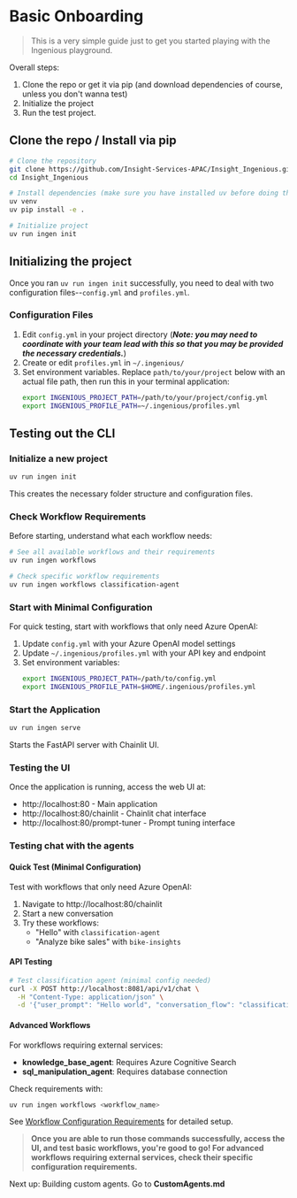 # Basic Onboarding

> This is a very simple guide just to get you started playing with the Ingenious playground.

Overall steps:
1. Clone the repo or get it via pip (and download dependencies of course, unless you don't wanna test)
2. Initialize the project
3. Run the test project.


## Clone the repo / Install via pip

```bash
# Clone the repository
git clone https://github.com/Insight-Services-APAC/Insight_Ingenious.git
cd Insight_Ingenious

# Install dependencies (make sure you have installed uv before doing this)
uv venv
uv pip install -e .

# Initialize project
uv run ingen init
```
## Initializing the project
Once you ran `uv run ingen init` successfully, you need to deal with two configuration files--`config.yml` and `profiles.yml`.

### Configuration Files
1. Edit `config.yml` in your project directory (**_Note: you may need to coordinate with your team lead with this so that you may be provided the necessary credentials._**)
2. Create or edit `profiles.yml` in `~/.ingenious/`
3. Set environment variables. Replace `path/to/your/project` below with an actual file path, then run this in your terminal application:
   ```bash
   export INGENIOUS_PROJECT_PATH=/path/to/your/project/config.yml
   export INGENIOUS_PROFILE_PATH=~/.ingenious/profiles.yml
   ```

## Testing out the CLI

### Initialize a new project

```bash
uv run ingen init
```

This creates the necessary folder structure and configuration files.

### Check Workflow Requirements

Before starting, understand what each workflow needs:

```bash
# See all available workflows and their requirements
uv run ingen workflows

# Check specific workflow requirements
uv run ingen workflows classification-agent
```

### Start with Minimal Configuration

For quick testing, start with workflows that only need Azure OpenAI:

1. Update `config.yml` with your Azure OpenAI model settings
2. Update `~/.ingenious/profiles.yml` with your API key and endpoint
3. Set environment variables:
   ```bash
   export INGENIOUS_PROJECT_PATH=/path/to/config.yml
   export INGENIOUS_PROFILE_PATH=$HOME/.ingenious/profiles.yml
   ```

### Start the Application

```bash
uv run ingen serve
```

Starts the FastAPI server with Chainlit UI.

### Testing the UI

Once the application is running, access the web UI at:
- http://localhost:80 - Main application
- http://localhost:80/chainlit - Chainlit chat interface
- http://localhost:80/prompt-tuner - Prompt tuning interface

### Testing chat with the agents

#### Quick Test (Minimal Configuration)
Test with workflows that only need Azure OpenAI:

1. Navigate to http://localhost:80/chainlit
2. Start a new conversation
3. Try these workflows:
   - "Hello" with `classification-agent`
   - "Analyze bike sales" with `bike-insights`

#### API Testing
```bash
# Test classification agent (minimal config needed)
curl -X POST http://localhost:8081/api/v1/chat \
  -H "Content-Type: application/json" \
  -d '{"user_prompt": "Hello world", "conversation_flow": "classification-agent"}'
```

#### Advanced Workflows
For workflows requiring external services:

- **knowledge_base_agent**: Requires Azure Cognitive Search
- **sql_manipulation_agent**: Requires database connection

Check requirements with:
```bash
uv run ingen workflows <workflow_name>
```

See [Workflow Configuration Requirements](../workflows/README.md) for detailed setup.

> **Once you are able to run those commands successfully, access the UI, and test basic workflows, you're good to go! For advanced workflows requiring external services, check their specific configuration requirements.**

Next up: Building custom agents. Go to **CustomAgents.md**

